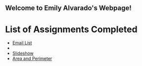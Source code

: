 ## Welcome to Emily Alvarado's Webpage!

<html>
  <body>
    <h1>List of Assignments Completed</h1>
    <ul>
      <li> <a href="/docs/email_list.html">Email List</a> </li>
      <li> <a href="/docs/join.html>Join"</a> </li>
      <li> <a href="/docs/slideshow.html">Slideshow</a> </li>
      <li> <a href="/docs/area.html">Area and Perimeter</a> </li>
    </ul>
  </body>
</html>  

